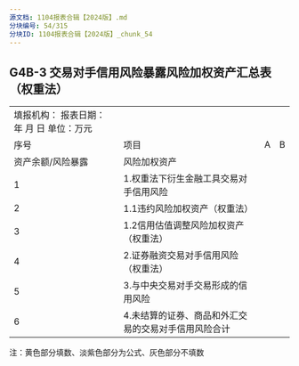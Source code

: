 ```yaml
---
源文档: 1104报表合辑【2024版】.md
分块编号: 54/315
分块ID: 1104报表合辑【2024版】_chunk_54
---
```


## G4B-3 交易对手信用风险暴露风险加权资产汇总表（权重法）

|  |  |  |  |
| --- | --- | --- | --- |
| 填报机构： 报表日期： 年 月 日 单位：万元 | | | |
| 序号 | 项目 | A | B |
| 资产余额/风险暴露 | 风险加权资产 |
| 1 | 1.权重法下衍生金融工具交易对手信用风险 |  |  |
| 2 | 1.1违约风险加权资产（权重法） |  |  |
| 3 | 1.2信用估值调整风险加权资产（权重法） |  |  |
| 4 | 2.证券融资交易对手信用风险（权重法） |  |  |
| 5 | 3.与中央交易对手交易形成的信用风险 |  |  |
| 6 | 4.未结算的证券、商品和外汇交易的交易对手信用风险合计 |  |  |

注：黄色部分填数、淡紫色部分为公式、灰色部分不填数

